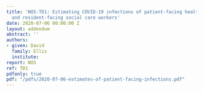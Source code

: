 ```yaml
---
title: 'NOS-TD1: Estimating COVID-19 infections of patient-facing healthcare workers
  and resident-facing social care workers'
date: 2020-07-06 00:00:00 Z
layout: addendum
abstract: ''
authors:
- given: David
  family: Ellis
  institute: 
report: NOS
ref: TD1
pdfonly: true
pdf: "/pdfs/2020-07-06-estimates-of-patient-facing-infections.pdf"
---
```


